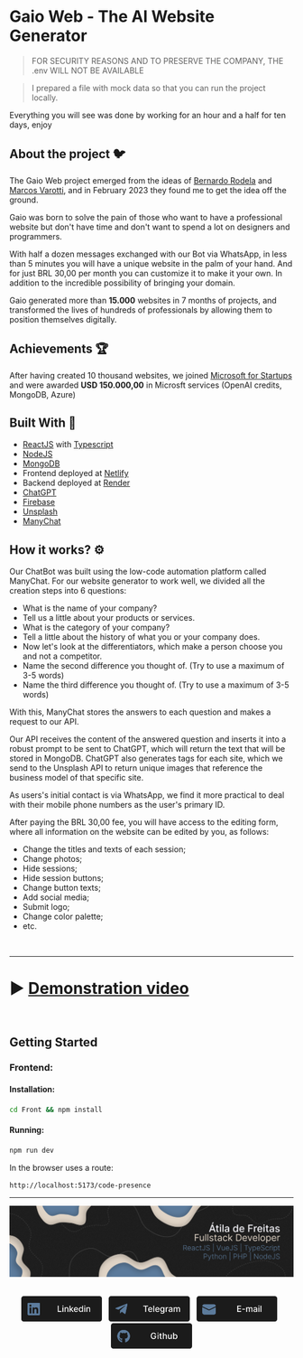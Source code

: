 # Gaio Web - The **AI** Website Generator

> FOR SECURITY REASONS AND TO PRESERVE THE COMPANY, THE .env WILL NOT BE AVAILABLE

> I prepared a file with mock data so that you can run the project locally.

Everything you will see was done by working for an hour and a half for ten days, enjoy 

## About the project 🐦

The Gaio Web project emerged from the ideas of [Bernardo Rodela](https://www.linkedin.com/in/bernardo-rodela-a14b49193/) and [Marcos Varotti](https://www.linkedin.com/in/marcosvarottifilho/), and in February 2023 they found me to get the idea off the ground.

Gaio was born to solve the pain of those who want to have a professional website but don't have time and don't want to spend a lot on designers and programmers.

With half a dozen messages exchanged with our Bot via WhatsApp, in less than 5 minutes you will have a unique website in the palm of your hand. And for just BRL 30,00 per month you can customize it to make it your own. In addition to the incredible possibility of bringing your domain.

Gaio generated more than **15.000** websites in 7 months of projects, and transformed the lives of hundreds of professionals by allowing them to position themselves digitally.

## Achievements 🏆

After having created 10 thousand websites, we joined [Microsoft for Startups](https://www.microsoft.com/en-us/startups) and were awarded **USD 150.000,00** in Microsft services (OpenAI credits, MongoDB, Azure)

## Built With 🔨

- [ReactJS](https://react.dev/) with [Typescript](https://www.typescriptlang.org/)
- [NodeJS](https://nodejs.org/en)
- [MongoDB](https://www.mongodb.com/)
- Frontend deployed at [Netlify](https://www.netlify.com/)
- Backend deployed at [Render](https://render.com/)
- [ChatGPT](https://chat.openai.com/)
- [Firebase](https://firebase.google.com/)
- [Unsplash](https://unsplash.com/)
- [ManyChat](https://manychat.com/)

## How it works? ⚙️

Our ChatBot was built using the low-code automation platform called ManyChat. For our website generator to work well, we divided all the creation steps into 6 questions:

- What is the name of your company?
- Tell us a little about your products or services.
- What is the category of your company?
- Tell a little about the history of what you or your company does.
- Now let's look at the differentiators, which make a person choose you and not a competitor.
- Name the second difference you thought of. (Try to use a maximum of 3-5 words)
- Name the third difference you thought of. (Try to use a maximum of 3-5 words)

With this, ManyChat stores the answers to each question and makes a request to our API.

Our API receives the content of the answered question and inserts it into a robust prompt to be sent to ChatGPT, which will return the text that will be stored in MongoDB. ChatGPT also generates tags for each site, which we send to the Unsplash API to return unique images that reference the business model of that specific site.

As users's initial contact is via WhatsApp, we find it more practical to deal with their mobile phone numbers as the user's primary ID.

After paying the BRL 30,00 fee, you will have access to the editing form, where all information on the website can be edited by you, as follows:

- Change the titles and texts of each session;
- Change photos;
- Hide sessions;
- Hide session buttons;
- Change button texts;
- Add social media;
- Submit logo;
- Change color palette;
- etc.

</br>

---

# ▶️ [Demonstration video](https://youtu.be/KOHFeVqzuuU)

</br>

## Getting Started

### Frontend:

#### Installation:

```sh
cd Front && npm install
```

#### Running:

```sh
npm run dev
```

In the browser uses a route:
```bash
http://localhost:5173/code-presence
```

---

<div align="center">

<img src="./assets/banner.png" width="900">
</br>
</br>
<p align="center">
<a href="https://www.linkedin.com/in/atilafreitas/"><img src="./assets/Linkedin.png"height="45em"/></a>
    &nbsp;
    <a href="https://t.me/atilajcfreitas"><img src="./assets/Telegram.png"height="45em"/></a>
    &nbsp;
    <a href="mailto:contact@atiladefreitas.com"><img src="./assets/E-mail.png" height="45em"/></a>
    &nbsp;
    <a href="https://github.com/atiladefreitas"><img src="./assets/Github.png"height="45em"/></a>
</p>
</div>
